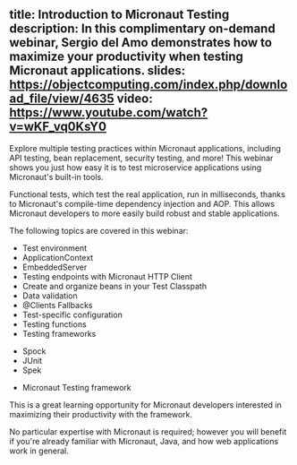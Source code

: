 title: Introduction to Micronaut Testing
description: In this complimentary on-demand webinar, Sergio del Amo demonstrates how to maximize your productivity when testing Micronaut applications.
slides: https://objectcomputing.com/index.php/download_file/view/4635
video: https://www.youtube.com/watch?v=wKF_vq0KsY0  
---
Explore multiple testing practices within Micronaut applications, including API testing, bean replacement, security testing, and more! This webinar shows you just how easy it is to test microservice applications using Micronaut's built-in tools.

Functional tests, which test the real application, run in milliseconds, thanks to Micronaut's compile-time dependency injection and AOP. This allows Micronaut developers to more easily build robust and stable applications. 

The following topics are covered in this webinar:

- Test environment
- ApplicationContext
- EmbeddedServer
- Testing endpoints with Micronaut HTTP Client
- Create and organize beans in your Test Classpath
- Data validation
- @Clients Fallbacks
- Test-specific configuration
- Testing functions
- Testing frameworks
* Spock
* JUnit
* Spek
- Micronaut Testing framework

This is a great learning opportunity for Micronaut developers interested in maximizing their productivity with the framework.

No particular expertise with Micronaut is required; however you will benefit if you're already familiar with Micronaut, Java, and how web applications work in general.